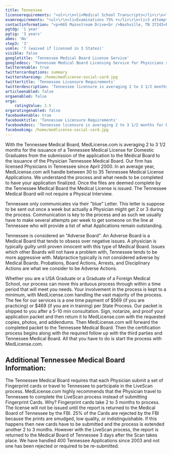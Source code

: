 ```yaml
---
title: Tennessee
licenserequirements: "<ul>\r\n<li>Medical School Transcripts</li>\r\n<li>2 Physician Reference Letters</li>\r\n<li>All State Medical Licenses (past/present)</li>\r\n<li>Criminal Background Check</li>\r\n<li>Examination Scores</li>\r\n<li>Internships/Residencies/Fellowships</li>\r\n<li>ECFMG / 5th Pathway</li>\r\n</ul>"
examrequirements: "<ul>\r\n<li>Examinations 75% +</li>\r\n<li>3 attempt limit - Step 3 of the USMLE</li>\r\n<li>7 year limit - USMLE</li>\r\n<li>1 year PGY for USA Grads</li>\r\n<li>3 year PGY for International Grads</li>\r\n<li>No 10 year rule - No SPEX</li>\r\n<li>State Exam Accepted if Pre-1975</li>\r\n</ul>"
contactinformation: "<p>665 Mainstream Drive<br />Nashville, TN 37243<br />Phone: (615) 532-4384<br />Fax: (615) 253-4484</p>\r\n<p><a href=\"https://www.tn.gov/health\">health.state.tn.us</a></p>"
pgtdg: '1 year'
pgtig: '3 years'
abms: 'No'
step3: '3'
usmle: '7 (waived if licensed in 3 States)'
visible: false
googletitle: 'Tennessee Medical Board License Service'
googledesc: 'Tennessee Medical Board Licensing Service for Physicians seeking to expedite and simplify the  Application Process for the State of Tennessee'
twitterenable: true
twittercardoptions: summary
twittershareimg: /home/medlicense-social-card.jpg
twittertitle: 'Tennessee Licensure Requirements'
twitterdescription: 'Tennessee licensure is averaging 2 to 3 1/2 months for Domestic Graduates from the submission of the application to the Medical Board to the issuance of the Physician Tennessee Medical Board. The Tennessee Medical Board requires fingerprints, which can lengthen the licensure process.'
articleenabled: false
orgaenabled: false
orga:
    ratingValue: 2.5
orgaratingenabled: false
facebookenable: true
facebooktitle: 'Tennessee Licensure Requirements'
facebookdesc: 'Tennessee licensure is averaging 2 to 3 1/2 months for Domestic Graduates from the submission of the application to the Medical Board to the issuance of the Physician Tennessee Medical Board. The Tennessee Medical Board requires fingerprints, which can lengthen the licensure process.'
facebookimg: /home/medlicense-social-card.jpg
---
```


<p>With the Tennessee Medical Board, MedLicense.com is averaging 2 to 3 1/2 months for the issuance of a Tennessee Medical License for Domestic Graduates from the submission of the application to the Medical Board to the issuance of the Physician Tennessee Medical Board. Our firm has licensed Physicians in Tennessee since April 2000. In an average year, MedLicense.com will handle between 30 to 35 Tennessee Medical License Applications. We understand the process and what needs to be completed to have your application finalized. Once the files are deemed complete by the Tennessee Medical Board the Medical License is issued. The Tennessee Medical Board will not require a Physical Interview.</p>
<p>Tennessee only communicates via their "blue" Letter. This letter is suppose to be sent out once a week but actually a Physician might get 2 or 3 during the process. Communication is key to the process and as such we usually have to make several attempts per week to get someone on the line at Tennessee who will provide a list of what Applications remain outstanding.</p>
<p>Tennessee is considered an "Adverse Board". An Adverse Board is a Medical Board that tends to obsess over negative issues. A physician is typically guilty until proven innocent with this type of Medical Board. Issues which other Boards will not have a problem with, Tennessee tends to be more aggressive with. Malpractice typically is not considered adverse by Medical Boards. Probations, Board Actions, Arrests, and Disciplinary Actions are what we consider to be Adverse Actions.</p>
<p>Whether you are a USA Graduate or a Graduate of a Foreign Medical School, our process can move this arduous process through within a time period that will meet you needs. Your involvement in the process is kept to a minimum, with MedLicense.com handling the vast majority of the process. The fee for our services is a one time payment of $569 (if you are practicing) or $469 (if you are in training) per State Process. Our packet is shipped to you after a 5-10 min consultation. Sign, notarize, and proof your application packet and then return it to MedLicense.com with the requested copies, photos, and addendums. Then MedLicense.com will forward the completed packet to the Tennessee Medical Board. Then the certification process begins along with the required follow up with the third parties and Tennessee Medical Board. All that you have to do is start the process with MedLicense.com.</p>
<h2 id="mcetoc_1ce9lbl2v0">Additional Tennessee Medical Board Information:</h2>
<p>The Tennessee Medical Board requires that each Physician submit a set of Fingerprint cards or travel to Tennessee to participate in the LiveScan process. MedLicense.com highly recommends that the Physician travel to Tennessee to complete the LiveScan process instead of submitting Fingerprint Cards. Why? Fingerprint cards take 2 to 3 months to process. The license will not be issued until the report is returned to the Medical Board of Tennessee by the FBI. 25% of the Cards are rejected by the FBI because the prints are smudged, low quality, or indistinguishable. If this happens then new cards have to be submitted and the process is extended another 2 to 3 months. However with the LiveScan process, the report is returned to the Medical Board of Tennessee 3 days after the Scan takes place. We have handled 400 Tennessee Applications since 2003 and not one has been rejected or required to be re-submitted.</p>